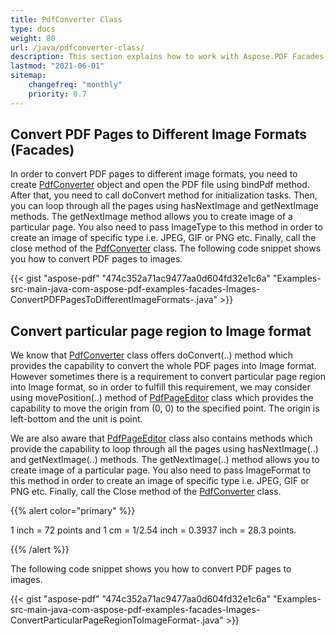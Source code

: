 ```yaml
---
title: PdfConverter Class
type: docs
weight: 80
url: /java/pdfconverter-class/
description: This section explains how to work with Aspose.PDF Facades using PdfConverter class.
lastmod: "2021-06-01"
sitemap:
    changefreq: "monthly"
    priority: 0.7
---
```


## Convert PDF Pages to Different Image Formats (Facades)

In order to convert PDF pages to different image formats, you need to create [PdfConverter](https://apireference.aspose.com/java/pdf/com.aspose.pdf.facades/PdfConverter) object and open the PDF file using bindPdf method. After that, you need to call doConvert method for initialization tasks. Then, you can loop through all the pages using hasNextImage and getNextImage methods. The getNextImage method allows you to create image of a particular page. You also need to pass ImageType to this method in order to create an image of specific type i.e. JPEG, GIF or PNG etc. Finally, call the close method of the [PdfConverter](https://apireference.aspose.com/java/pdf/com.aspose.pdf.facades/PdfConverter) class.
The following code snippet shows you how to convert PDF pages to images.

{{< gist "aspose-pdf" "474c352a71ac9477aa0d604fd32e1c6a" "Examples-src-main-java-com-aspose-pdf-examples-facades-Images-ConvertPDFPagesToDifferentImageFormats-.java" >}}

## Convert particular page region to Image format

We know that [PdfConverter](https://apireference.aspose.com/java/pdf/com.aspose.pdf.facades/PdfConverter) class offers doConvert(..) method which provides the capability to convert the whole PDF pages into Image format. However sometimes there is a requirement to convert particular page region into Image format, so in order to fulfill this requirement, we may consider using movePosition(..) method of [PdfPageEditor](https://apireference.aspose.com/java/pdf/com.aspose.pdf.facades/PdfPageEditor) class which provides the capability to move the origin from (0, 0) to the specified point. The origin is left-bottom and the unit is point.

We are also aware that [PdfPageEditor](https://apireference.aspose.com/java/pdf/com.aspose.pdf.facades/PdfPageEditor) class also contains methods which provide the capability to loop through all the pages using hasNextImage(..) and getNextImage(..) methods. The getNextImage(..) method allows you to create image of a particular page. You also need to pass ImageFormat to this method in order to create an image of specific type i.e. JPEG, GIF or PNG etc. Finally, call the Close method of the [PdfConverter](https://apireference.aspose.com/java/pdf/com.aspose.pdf.facades/PdfConverter) class.

{{% alert color="primary" %}}

1 inch = 72 points and 1 cm = 1/2.54 inch = 0.3937 inch = 28.3 points.

{{% /alert %}}

The following code snippet shows you how to convert PDF pages to images.

{{< gist "aspose-pdf" "474c352a71ac9477aa0d604fd32e1c6a" "Examples-src-main-java-com-aspose-pdf-examples-facades-Images-ConvertParticularPageRegionToImageFormat-.java" >}}